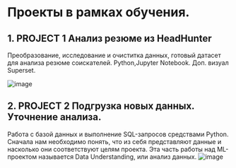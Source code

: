 # Проекты в рамках обучения.
## 1. PROJECT 1 Анализ резюме из HeadHunter
Преобразование, исследование и очиститка данных, готовый датасет для анализа резюме соискателей.
Python,Jupyter Notebook. Доп. визуал Superset.

![image](https://user-images.githubusercontent.com/114934891/209056188-e8a9f156-681a-4a33-b33d-8c1f607fa8b1.png)

## 2. PROJECT 2 Подгрузка новых данных. Уточнение анализа.
Работа с базой данных и выполнение SQL-запросов средствами Python.
Сначала нам необходимо понять, что из себя представляют данные и насколько они соответствуют целям проекта. Эта часть работы над ML-проектом называется Data Understanding, или анализ данных. 
![image](https://user-images.githubusercontent.com/114934891/213178746-359d57a4-6bb6-4336-b0b0-0ec2bf1a3cd2.png)


